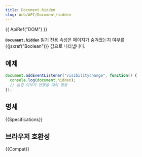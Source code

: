 ```yaml
---
title: Document.hidden
slug: Web/API/Document/hidden
---
```


{{ ApiRef("DOM") }}

**`Document.hidden`** 읽기 전용 속성은 페이지가 숨겨졌는지 여부를 {{jsxref("Boolean")}} 값으로 나타냅니다.

## 예제

```js
document.addEventListener("visibilitychange", function() {
  console.log(document.hidden);
  // 숨김 여부가 변했을 때의 행동
});
```

## 명세

{{Specifications}}

## 브라우저 호환성

{{Compat}}
